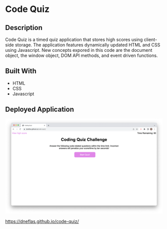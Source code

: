 # Code Quiz

## Description
Code Quiz is a timed quiz application that stores high scores using client-side storage. The application features dynamically updated HTML and CSS using Javascript. New concepts expored in this code are the document object, the window object, DOM API methods, and event driven functions.

## Built With
* HTML
* CSS
* Javascript


## Deployed Application
![screenshot of code quiz application](./assets/images/screenshot.png)

https://dneflas.github.io/code-quiz/
